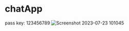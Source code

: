 # chatApp
pass key: 123456789
![Screenshot 2023-07-23 101045](https://github.com/thang44hdai/chatApp/assets/102580944/b0539db2-4302-436e-a2d1-2663e8483c87)


